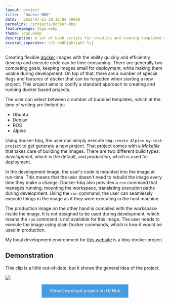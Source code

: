 ```yaml
---
layout: project
title:  "Docker-BBQ"
date:   2022-07-23 19:12:00 +0000
permalink: /projects/docker-bbq
featureimage: logo.webp
thumb: logo.webp
description: A set of bash scripts for creating and running templated docker projects
excerpt_separator: \{% endhighlight %\}
---
```

Creating flexible [docker](https://www.docker.com/) images with the ability quickly and efficiently develop and execute code can be time consuming.
There are generally two competing goals, keeping images small for deployment, while making them usable during development.
On top of that, there are a number of special flags and features of docker that can be forgotten when starting a new project.
This project aims to codify a standard approach to creating and running docker based projects.

The user can select between a number of bundled templates, which at the time of writing are limited to:
* Ubuntu
* Debian
* ROS
* Alpine

Using docker-bbq, the user can simply execute `bbq-create Alpine my-test-project` to get generate a new project.
That project comes with a *Makefile* that takes care of building the images.
There are two different build types: *development*, which is the default, and *production*, which is used for deployment.

In the development image, the user's code is mounted into the image at run-time.
This means that the user doesn't need to rebuild the image every time they make a change.
Docker-bbq also provides a `run` command that manages running, mounting the workspace, translating execution paths during development.
Using the `run` command, the user can seamlessly execute things in the image as if they were executing in the host machine.

The production image on the other hand is compiled with the workspace inside the image.
It is not designed to be used during development, which means the `run` command is not available for this image.
The user needs to execute the image using plain Docker commands, which is how it would be used in production.

My local development environment for [this website](https://github.com/MarkHedleyJones/markhedleyjones.github.io) is a bbq-docker project.

## Demonstration
This clip is a little out-of-date, but it shows the general idea of the project.

![](https://camo.githubusercontent.com/6fcee0f8047f64a59afd1b93ad59e6bfa9d6cf7081e65274c51bc26294d0e6e9/68747470733a2f2f7261772e6769746875622e636f6d2f6d61726b6865646c65796a6f6e65732f646f636b65722d6262712f6d61737465722f6d656469612f64656d6f2e676966)

<p style="text-align: center;">
  <a style="
    background-color: #489be0;
    color: #fff;
    border: none;
    vertical-align: middle;
    line-height: 40px;
    min-height: 42px;
    font-size: 14px;
    text-decoration: none;
    text-align: center;
    display: inline-block;
    padding: 0 25px;
    " href="https://github.com/MarkHedleyJones/docker-bbq">
    View/Download project on GitHub
  </a>
</p>
